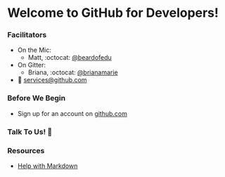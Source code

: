 # Welcome to GitHub for Developers!

### Facilitators
- On the Mic:
  - Matt, :octocat: [@beardofedu](http://github.com/beardofedu)
- On Gitter:
  - Briana, :octocat: [@brianamarie](http://github.com/)
- :email: [services@github.com](mailto:services@github.com)

### Before We Begin
- Sign up for an account on [github.com](http://github.com)

### Talk To Us! :speech_balloon:


### Resources
- [Help with Markdown](https://guides.github.com/features/mastering-markdown/)

